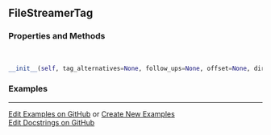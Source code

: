 ## <a id="McUtils.Parsers.FileStreamer.FileStreamerTag">FileStreamerTag</a>


### Properties and Methods
<a id="McUtils.Parsers.FileStreamer.FileStreamerTag.__init__">&nbsp;</a>
```python
__init__(self, tag_alternatives=None, follow_ups=None, offset=None, direction='forward', skip_tag=True, seek=True): 
```

### Examples


___

[Edit Examples on GitHub](https://github.com/McCoyGroup/References/edit/gh-pages/Documentation/examples/McUtils/Parsers/FileStreamer/FileStreamerTag.md) or 
[Create New Examples](https://github.com/McCoyGroup/References/new/gh-pages/?filename=Documentation/examples/McUtils/Parsers/FileStreamer/FileStreamerTag.md) <br/>
[Edit Docstrings on GitHub](https://github.com/McCoyGroup/McUtils/edit/master/Parsers/FileStreamer.py?message=Update%20Docs)